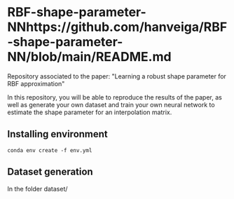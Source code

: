# RBF-shape-parameter-NNhttps://github.com/hanveiga/RBF-shape-parameter-NN/blob/main/README.md

Repository associated to the paper: "Learning a robust shape parameter for RBF approximation"

In this repository, you will be able to reproduce the results of the paper, as well as generate your own dataset and train your own neural network to estimate the shape parameter for an interpolation matrix.

## Installing environment

~~~
conda env create -f env.yml
~~~

## Dataset generation
In the folder dataset/
